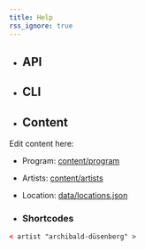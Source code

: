 ```yaml
---
title: Help
rss_ignore: true
---
```

- ## API


- ## CLI


- ## Content

Edit content here:
- Program: [content/program](content/program)
- Artists: [content/artists](content/artists)
- Location: [data/locations.json](data/locations.json)

- ### Shortcodes

```html
< artist "archibald-düsenberg" >
```
